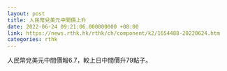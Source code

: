 ```yaml
---
layout: post
title: 人民幣兌美元中間價上升
date: 2022-06-24 09:21:06.000000000 +08:00
link: https://news.rthk.hk/rthk/ch/component/k2/1654488-20220624.htm
categories: rthk
---
```


人民幣兌美元中間價報6.7，較上日中間價升79點子。
